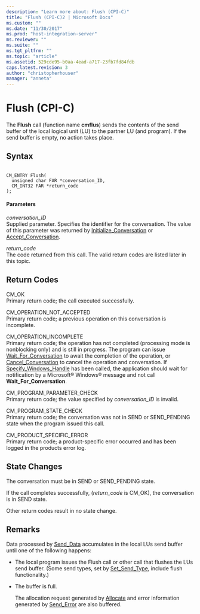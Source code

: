 ```yaml
---
description: "Learn more about: Flush (CPI-C)"
title: "Flush (CPI-C)2 | Microsoft Docs"
ms.custom: ""
ms.date: "11/30/2017"
ms.prod: "host-integration-server"
ms.reviewer: ""
ms.suite: ""
ms.tgt_pltfrm: ""
ms.topic: "article"
ms.assetid: 529cde95-b0aa-4ead-a717-23fb7fd84fdb
caps.latest.revision: 3
author: "christopherhouser"
manager: "anneta"
---
```

# Flush (CPI-C)
The **Flush** call (function name **cmflus**) sends the contents of the send buffer of the local logical unit (LU) to the partner LU (and program). If the send buffer is empty, no action takes place.  
  
## Syntax  
  
```  
  
CM_ENTRY Flush(   
  unsigned char FAR *conversation_ID,    
  CM_INT32 FAR *return_code              
);  
```  
  
#### Parameters  
 *conversation_ID*  
 Supplied parameter. Specifies the identifier for the conversation. The value of this parameter was returned by [Initialize_Conversation](../core/initialize-conversation-cpi-c-1.md) or [Accept_Conversation](../core/accept-conversation-cpi-c-2.md).  
  
 *return_code*  
 The code returned from this call. The valid return codes are listed later in this topic.  
  
## Return Codes  
 CM_OK  
 Primary return code; the call executed successfully.  
  
 CM_OPERATION_NOT_ACCEPTED  
 Primary return code; a previous operation on this conversation is incomplete.  
  
 CM_OPERATION_INCOMPLETE  
 Primary return code; the operation has not completed (processing mode is nonblocking only) and is still in progress. The program can issue [Wait_For_Conversation](../core/wait-for-conversation-cpi-c-1.md) to await the completion of the operation, or [Cancel_Conversation](../core/cancel-conversation-cpi-c-2.md) to cancel the operation and conversation. If [Specify_Windows_Handle](../core/specify-windows-handle-cpi-c-2.md) has been called, the application should wait for notification by a Microsoft® Windows® message and not call **Wait_For_Conversation**.  
  
 CM_PROGRAM_PARAMETER_CHECK  
 Primary return code; the value specified by *conversation_ID* is invalid.  
  
 CM_PROGRAM_STATE_CHECK  
 Primary return code; the conversation was not in SEND or SEND_PENDING state when the program issued this call.  
  
 CM_PRODUCT_SPECIFIC_ERROR  
 Primary return code; a product-specific error occurred and has been logged in the products error log.  
  
## State Changes  
 The conversation must be in SEND or SEND_PENDING state.  
  
 If the call completes successfully, (*return_code* is CM_OK), the conversation is in SEND state.  
  
 Other return codes result in no state change.  
  
## Remarks  
 Data processed by [Send_Data](../core/send-data-cpi-c-2.md) accumulates in the local LUs send buffer until one of the following happens:  
  
- The local program issues the Flush call or other call that flushes the LUs send buffer. (Some send types, set by [Set_Send_Type](../core/set-send-type-cpi-c-2.md), include flush functionality.)  
  
- The buffer is full.  
  
  The allocation request generated by [Allocate](../core/allocate-cpi-c-2.md) and error information generated by [Send_Error](../core/send-error-cpi-c-2.md) are also buffered.

